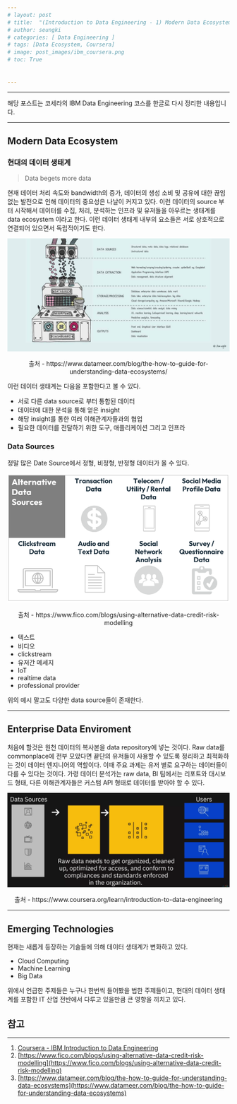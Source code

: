 ```yaml
---
# layout: post
# title:  "(Introduction to Data Engineering - 1) Modern Data Ecosystem"
# author: seungki
# categories: [ Data Engineering ]
# tags: [Data Ecosystem, Coursera]
# image: post_images/ibm_coursera.png
# toc: True


---
```


---

해당 포스트는 코세라의 IBM Data Engineering 코스를 한글로 다시 정리한 내용입니다.

---

## Modern Data Ecosystem

### 현대의 데이터 생태계

> Data begets more data

현재 데이터 처리 속도와 bandwidth의 증가, 데이터의 생성 소비 및 공유에 대한 끊임 없는 발전으로 인해 데이터의 중요성은 나날이 커지고 있다. 이런 데이터의 source 부터 시작해서 데이터를 수집, 처리, 분석하는 인프라 및 유저들을 아우르는 생태계를 data ecosystem 이라고 한다. 이런 데이터 생태계 내부의 요소들은 서로 상호적으로 연결되어 있으면서 독립적이기도 한다.

<img src="../post_images/2023-08-05-data_engineer_ibm_1/data_ecosystem.jpeg" alt="data_ecosystem" style="zoom:90%;" />

<p align="center">출처 - https://www.datameer.com/blog/the-how-to-guide-for-understanding-data-ecosystems/</p>

이런 데이터 생태계는 다음을 포함한다고 볼 수 있다.

* 서로 다른 data source로 부터 통합된 데이터
* 데이터에 대한 분석을 통해 얻은 insight
* 해당 insight를 통한 여러 이해관계자들과의 협업
* 필요한 데이터를 전달하기 위한 도구, 애플리케이션 그리고 인프라

### Data Sources

정말 많은 Date Source에서 정형, 비정형, 반정형 데이터가 올 수 있다.

<img src="../post_images/2023-08-05-data_engineer_ibm_1/data-sources.png" alt="data-sources" style="zoom:100%;" class='center-image'/>

<p align='center'>출처 - https://www.fico.com/blogs/using-alternative-data-credit-risk-modelling</p>

* 텍스트
* 비디오
* clickstream
* 유저간 메세지
* IoT
* realtime data
* professional provider

위의 예시 말고도 다양한 data source들이 존재한다.

---

## Enterprise Data Enviroment

처음에 할것은 원천 데이터의 복사본을 data repository에 넣는 것이다. Raw data를 commonplace에 전부 모았다면 끝단의 유저들이 사용할 수 있도록 정리하고 최적화하는 것이 데이터 엔지니어의 역할이다. 이때 주요 과제는 유저 별로 요구하는 데이터들이 다를 수 있다는 것이다. 가령 데이터 분석가는 raw data, BI 팀에서는 리포트와 대시보드 형태, 다른 이해관계자들은 커스텀 API 형태로 데이터를 받아야 할 수 있다.

<img src="../post_images/2023-08-05-data_engineer_ibm_1/enterprise data env.png" alt="enterprise data env" style="zoom:80%;" />

<p align='center'>출처 - https://www.coursera.org/learn/introduction-to-data-engineering</p>

---

## Emerging Technologies

현재는 새롭게 등장하는 기술들에 의해 데이터 생태계가 변화하고 있다.

* Cloud Computing
* Machine Learning
* Big Data

위에서 언급한 주제들은 누구나 한번씩 들어봤을 법한 주제들이고, 현대의 데이터 생태계를 포함한 IT 산업 전반에서 다루고 있을만큼 큰 영향을 끼치고 있다.



## 참고

---

1. [Coursera - IBM Introduction to Data Engineering](https://www.coursera.org/learn/introduction-to-data-engineering/)
2. [https://www.fico.com/blogs/using-alternative-data-credit-risk-modelling](https://www.fico.com/blogs/using-alternative-data-credit-risk-modelling)
3. [https://www.datameer.com/blog/the-how-to-guide-for-understanding-data-ecosystems](https://www.datameer.com/blog/the-how-to-guide-for-understanding-data-ecosystems)
